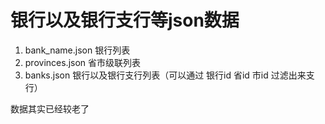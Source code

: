 # 银行以及银行支行等json数据

1. bank_name.json 银行列表
2. provinces.json 省市级联列表
3. banks.json 银行以及银行支行列表（可以通过 银行id 省id 市id 过滤出来支行）

数据其实已经较老了
